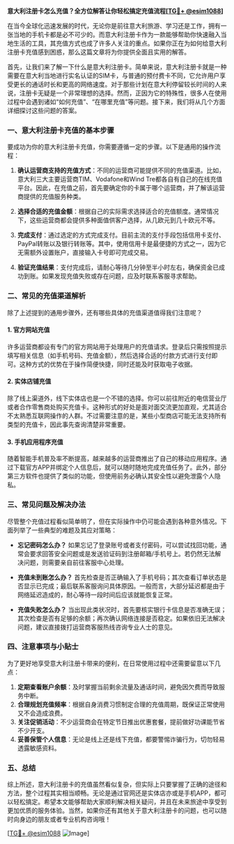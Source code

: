 **意大利注册卡怎么充值？全方位解答让你轻松搞定充值流程[[TG💪+ @esim1088](https://t.me/s/esim1088)]**

在当今全球化迅速发展的时代，无论你是前往意大利旅游、学习还是工作，拥有一张当地的手机卡都是必不可少的。而意大利注册卡作为一款能够帮助你快速融入当地生活的工具，其充值方式也成了许多人关注的重点。如果你正在为如何给意大利注册卡充值感到困惑，那么这篇文章将为你提供全面且实用的解答。

首先，让我们来了解一下什么是意大利注册卡。简单来说，意大利注册卡就是一种需要在意大利当地进行实名认证的SIM卡，与普通的预付费卡不同，它允许用户享受更长的通话时长和更高的网络速度。对于那些计划在意大利停留较长时间的人来说，注册卡无疑是一个非常理想的选择。然而，正因为它的特殊性，很多人在使用过程中会遇到诸如“如何充值”、“在哪里充值”等问题。接下来，我们将从几个方面详细探讨这些问题的答案。

### **一、意大利注册卡充值的基本步骤**

要成功为你的意大利注册卡充值，你需要遵循一定的步骤。以下是通用的操作流程：

1. **确认运营商支持的充值方式**：不同的运营商可能提供不同的充值渠道。比如，意大利三大主要运营商TIM、Vodafone和Wind Tre都各自有自己的在线充值平台。因此，在充值之前，首先要确定你的卡属于哪个运营商，并了解该运营商提供的充值服务种类。

2. **选择合适的充值金额**：根据自己的实际需求选择适合的充值额度。通常情况下，这些运营商都会提供多种面值供客户选择，从几欧元到几十欧元不等。

3. **完成支付**：通过选定的方式完成支付。目前主流的支付手段包括信用卡支付、PayPal转账以及银行转账等。其中，使用信用卡是最便捷的方式之一，因为它无需额外设置账户，直接输入卡号即可完成交易。

4. **验证充值结果**：支付完成后，请耐心等待几分钟至半小时左右，确保资金已成功到账。如果发现充值失败或存在问题，应及时联系客服寻求帮助。

### **二、常见的充值渠道解析**

除了上述提到的通用步骤外，还有哪些具体的充值渠道值得我们注意呢？

#### **1. 官方网站充值**
许多运营商都设有专门的官方网站用于处理用户的充值请求。登录后只需按照提示填写相关信息（如手机号码、充值金额），然后选择合适的付款方式进行支付即可。这种方式的优势在于操作简便快捷，同时还能及时获取电子收据。

#### **2. 实体店铺充值**
除了线上渠道外，线下实体店也是一个不错的选择。你可以前往附近的电信营业厅或者合作零售商处购买充值卡。这种形式的好处是面对面交流更加直观，尤其适合不太熟悉互联网操作的人群。不过需要注意的是，某些小型商店可能无法支持所有类型的充值卡，因此事先查询清楚非常重要。

#### **3. 手机应用程序充值**
随着智能手机普及率不断提高，越来越多的运营商推出了自己的移动应用程序。通过下载官方APP并绑定个人信息后，就可以随时随地完成充值任务了。此外，部分第三方软件也提供了类似的功能，但使用前务必确认其安全性以避免泄露个人隐私。

### **三、常见问题及解决办法**

尽管整个充值过程看似简单明了，但在实际操作中仍可能会遇到各种意外情况。下面列举了一些典型的难题及其应对策略：

- **忘记密码怎么办？**
  如果忘记了登录账号或者支付密码，可以尝试找回功能，通常会要求回答安全问题或是发送验证码到注册邮箱/手机号上。若仍然无法解决问题，则需要亲自前往客服中心处理。

- **充值未到账怎么办？**
  首先检查是否正确输入了手机号码；其次查看订单状态是否显示已完成；最后联系客服询问具体原因。一般而言，大部分延迟都是由于网络延迟造成的，耐心等待一段时间后应该就能恢复正常。

- **充值失败怎么办？**
  当出现此类状况时，首先要核实银行卡信息是否准确无误；其次检查是否有足够的余额；再次确认网络连接是否稳定。如果依旧无法解决问题，建议直接拨打运营商客服热线咨询专业人士的意见。

### **四、注意事项与小贴士**

为了更好地享受意大利注册卡带来的便利，在日常使用过程中还需要留意以下几点：

1. **定期查看账户余额**：及时掌握当前剩余流量及通话时间，避免因欠费而导致服务中断。
2. **合理规划充值频率**：根据自身消费习惯制定合理的充值周期，既保证正常使用又不会造成浪费。
3. **关注促销活动**：不少运营商会在特定节日推出优惠套餐，提前做好功课能节省不少开支。
4. **妥善保管个人信息**：无论是线上还是线下充值，都要警惕诈骗行为，切勿轻易透露敏感资料。

### **五、总结**

综上所述，意大利注册卡的充值虽然看似复杂，但实际上只要掌握了正确的途径和方法，整个过程其实相当顺畅。无论是通过官网还是实体店亦或是手机APP，都可以轻松搞定。希望本文能够帮助大家顺利解决相关疑问，并且在未来旅途中享受到更加优质的服务体验。当然，如果你还有其他关于意大利注册卡的问题，也可以随时向身边的朋友或者专业机构咨询哦！

[[TG💪+ @esim1088](https://t.me/s/esim1088) ![Image](https://i.postimg.cc/4NQfJmqS/Snipaste-2025-05-13-00-14-12.png)]